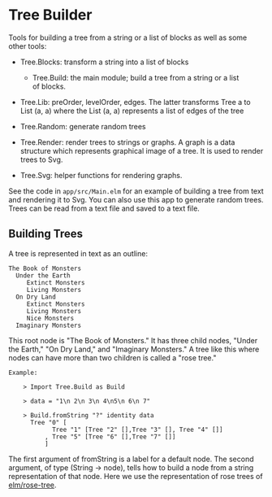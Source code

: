 # Tree Builder

Tools for building a tree from a string or a list of blocks
as well as some other tools:

- Tree.Blocks: transform a string into a list of blocks

  - Tree.Build: the main module; build a tree from a string or a list  
    of blocks.

- Tree.Lib: preOrder, levelOrder, edges.  The latter transforms 
  Tree a to List (a, a) where the List (a, a) represents a list of 
  edges of the tree

- Tree.Random: generate random trees

- Tree.Render: render trees to strings or graphs.  A graph
  is a data structure which represents graphical image of a tree.
  It is used to render trees to Svg.

- Tree.Svg: helper functions for rendering graphs.



See the code in `app/src/Main.elm` for an example of building a
tree from text and rendering it to Svg.  You can also use this
app to generate random trees.  Trees can be read from a text
file and saved to a text file.


## Building Trees

A tree
is represented in text as an outline:

    The Book of Monsters
      Under the Earth
         Extinct Monsters
         Living Monsters
      On Dry Land
         Extinct Monsters
         Living Monsters
         Nice Monsters
      Imaginary Monsters

This root node is "The Book of Monsters." It has three child nodes,
"Under the Earth," "On Dry Land," and "Imaginary Monsters." A tree like
this where nodes can have more than two children is called a "rose tree."

    Example:

        > Import Tree.Build as Build

        > data = "1\n 2\n 3\n 4\n5\n 6\n 7"

        > Build.fromString "?" identity data
          Tree "0" [
                Tree "1" [Tree "2" [],Tree "3" [], Tree "4" []]
              , Tree "5" [Tree "6" [],Tree "7" []]
              ]

The first argument of fromString is a label for a default node.
The second argument, of type (String -> node), tells how to build a node from a string
representation of that node. Here we use the representation of rose trees of
[elm/rose-tree](https://package.elm-lang.org/packages/zwilias/elm-rosetree/latest/).
